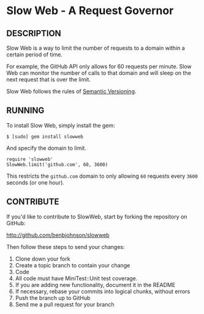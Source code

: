 Slow Web - A Request Governor
=============================

## DESCRIPTION

Slow Web is a way to limit the number of requests to a domain within a certain
period of time.

For example, the GitHub API only allows for 60 requests per minute. Slow Web can
monitor the number of calls to that domain and will sleep on the next request
that is over the limit.

Slow Web follows the rules of [Semantic Versioning](http://semver.org/).


## RUNNING

To install Slow Web, simply install the gem:

	$ [sudo] gem install slowweb

And specify the domain to limit.

	require 'slowweb'
	SlowWeb.limit('github.com', 60, 3600)

This restricts the `github.com` domain to only allowing `60` requests every
`3600` seconds (or one hour).


## CONTRIBUTE

If you'd like to contribute to SlowWeb, start by forking the repository
on GitHub:

http://github.com/benbjohnson/slowweb

Then follow these steps to send your changes:

1. Clone down your fork
1. Create a topic branch to contain your change
1. Code
1. All code must have MiniTest::Unit test coverage.
1. If you are adding new functionality, document it in the README
1. If necessary, rebase your commits into logical chunks, without errors
1. Push the branch up to GitHub
1. Send me a pull request for your branch